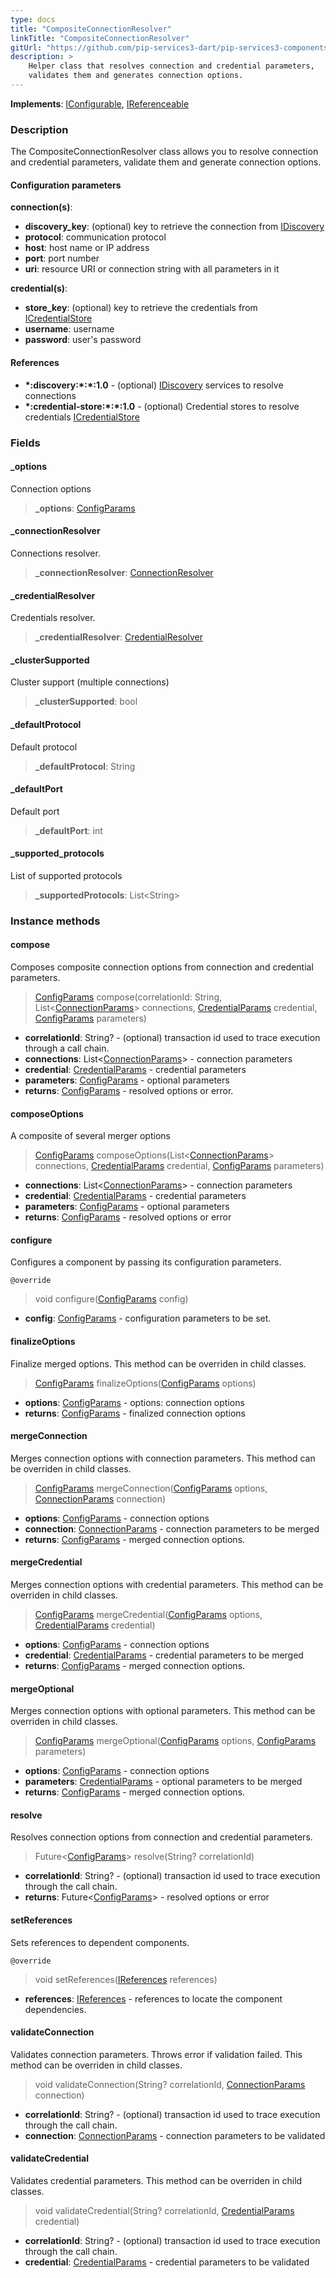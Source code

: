 ```yaml
---
type: docs
title: "CompositeConnectionResolver"
linkTitle: "CompositeConnectionResolver"
gitUrl: "https://github.com/pip-services3-dart/pip-services3-components-dart"
description: >
    Helper class that resolves connection and credential parameters,
    validates them and generates connection options.
---
```


**Implements**: [IConfigurable](../../../commons/config/iconfigurable), [IReferenceable](../../../commons/refer/ireferenceable)

### Description

The CompositeConnectionResolver class allows you to resolve connection and credential parameters, validate them and generate connection options.

#### Configuration parameters

**connection(s)**:
  - **discovery_key**: (optional) key to retrieve the connection from [IDiscovery](../idiscovery)
  - **protocol**: communication protocol
  - **host**: host name or IP address
  - **port**: port number
  - **uri**: resource URI or connection string with all parameters in it
  
**credential(s)**:
  - **store_key**: (optional) key to retrieve the credentials from [ICredentialStore](../../auth/icredential_store)
  - **username**: username
  - **password**: user's password

#### References
- **\*:discovery:\*:\*:1.0** - (optional) [IDiscovery](../idiscovery) services to resolve connections
- **\*:credential-store:\*:\*:1.0** - (optional) Credential stores to resolve credentials [ICredentialStore](../../auth/icredential_store)


### Fields

<span class="hide-title-link">

#### _options
Connection options
>  **_options**: [ConfigParams](../../../commons/config/config_params)

#### _connectionResolver
Connections resolver.
>  **_connectionResolver**: [ConnectionResolver](../connection_resolver)

#### _credentialResolver
Credentials resolver.
>  **_credentialResolver**: [CredentialResolver](../../auth/credential_resolver)

#### _clusterSupported
Cluster support (multiple connections)
>  **_clusterSupported**: bool

#### _defaultProtocol
Default protocol
>  **_defaultProtocol**: String

#### _defaultPort
Default port
>  **_defaultPort**: int

#### _supported_protocols
List of supported protocols
>  **_supportedProtocols**: List\<String\>


</span>

### Instance methods

#### compose
Composes composite connection options from connection and credential parameters.

> [ConfigParams](../../../commons/config/config_params) compose(correlationId: String, List<[ConnectionParams](../connection_params)> connections, [CredentialParams](../../auth/credential_params) credential, [ConfigParams](../../../commons/config/config_params) parameters)

- **correlationId**: String? - (optional) transaction id used to trace execution through a call chain.
- **connections**: List<[ConnectionParams](../connection_params)> - connection parameters
- **credential**: [CredentialParams](../../auth/credential_params) - credential parameters
- **parameters**: [ConfigParams](../../../commons/config/config_params) - optional parameters
- **returns**: [ConfigParams](../../../commons/config/config_params) - resolved options or error.


#### composeOptions
A composite of several merger options

> [ConfigParams](../../../commons/config/config_params) composeOptions(List<[ConnectionParams](../connection_params)> connections, [CredentialParams](../../auth/credential_params) credential, [ConfigParams](../../../commons/config/config_params) parameters)

- **connections**: List<[ConnectionParams](../connection_params)> - connection parameters
- **credential**: [CredentialParams](../../auth/credential_params) - credential parameters
- **parameters**: [ConfigParams](../../../commons/config/config_params) - optional parameters
- **returns**: [ConfigParams](../../../commons/config/config_params) - resolved options or error


#### configure
Configures a component by passing its configuration parameters.

`@override`
> void configure([ConfigParams](../../../commons/config/config_params) config)

- **config**: [ConfigParams](../../../commons/config/config_params) - configuration parameters to be set.


#### finalizeOptions
Finalize merged options.
This method can be overriden in child classes.

> [ConfigParams](../../../commons/config/config_params) finalizeOptions([ConfigParams](../../../commons/config/config_params) options)

- **options**: [ConfigParams](../../../commons/config/config_params) - options: connection options
- **returns**: [ConfigParams](../../../commons/config/config_params) - finalized connection options


#### mergeConnection
Merges connection options with connection parameters. 
This method can be overriden in child classes.

> [ConfigParams](../../../commons/config/config_params) mergeConnection([ConfigParams](../../../commons/config/config_params) options, [ConnectionParams](../connection_params) connection)

- **options**: [ConfigParams](../../../commons/config/config_params) - connection options
- **connection**: [ConnectionParams](../connection_params) - connection parameters to be merged
- **returns**: [ConfigParams](../../../commons/config/config_params) - merged connection options.


#### mergeCredential
Merges connection options with credential parameters.
This method can be overriden in child classes.

> [ConfigParams](../../../commons/config/config_params) mergeCredential([ConfigParams](../../../commons/config/config_params) options, [CredentialParams](../../auth/credential_params) credential)

- **options**: [ConfigParams](../../../commons/config/config_params) - connection options
- **credential**: [CredentialParams](../../auth/credential_params) - credential parameters to be merged
- **returns**: [ConfigParams](../../../commons/config/config_params) - merged connection options.


#### mergeOptional
Merges connection options with optional parameters.
This method can be overriden in child classes.

> [ConfigParams](../../../commons/config/config_params) mergeOptional([ConfigParams](../../../commons/config/config_params) options, [ConfigParams](../../../commons/config/config_params) parameters)

- **options**: [ConfigParams](../../../commons/config/config_params) - connection options
- **parameters**: [CredentialParams](../../auth/credential_params) - optional parameters to be merged
- **returns**: [ConfigParams](../../../commons/config/config_params) - merged connection options.


#### resolve
Resolves connection options from connection and credential parameters.

>  Future<[ConfigParams](../../../commons/config/config_params)> resolve(String? correlationId)

- **correlationId**: String? - (optional) transaction id used to trace execution through the call chain.
- **returns**: Future<[ConfigParams](../../../commons/config/config_params)> - resolved options or error


#### setReferences
Sets references to dependent components.

`@override`
> void setReferences([IReferences](../../../commons/refer/ireferences) references)

- **references**: [IReferences](../../../commons/refer/ireferences) - references to locate the component dependencies.


#### validateConnection
Validates connection parameters. 
Throws error if validation failed.
This method can be overriden in child classes.

> void validateConnection(String? correlationId, [ConnectionParams](../connection_params) connection)

- **correlationId**: String? - (optional) transaction id used to trace execution through the call chain.
- **connection**: [ConnectionParams](../connection_params) - connection parameters to be validated


#### validateCredential
Validates credential parameters.
This method can be overriden in child classes.

> void validateCredential(String? correlationId, [CredentialParams](../../auth/credential_params) credential)

- **correlationId**: String? - (optional) transaction id used to trace execution through the call chain.
- **credential**: [CredentialParams](../../auth/credential_params) - credential parameters to be validated
